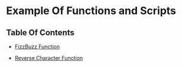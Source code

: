 # Example Of Functions and Scripts

## Table Of Contents
- [FizzBuzz Function]()

- [Reverse Character Function]()